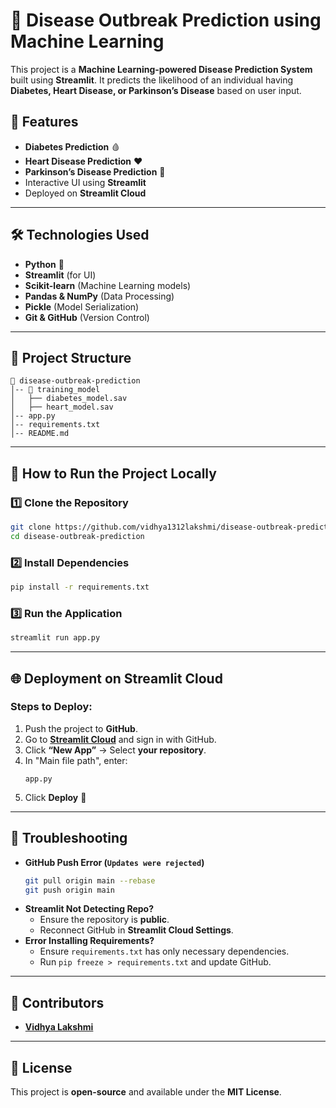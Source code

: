 # 🏥 Disease Outbreak Prediction using Machine Learning

This project is a **Machine Learning-powered Disease Prediction System** built using **Streamlit**. It predicts the likelihood of an individual having **Diabetes, Heart Disease, or Parkinson’s Disease** based on user input.

## 🚀 Features
- **Diabetes Prediction** 🩸
- **Heart Disease Prediction** ❤️
- **Parkinson’s Disease Prediction** 🧠
- Interactive UI using **Streamlit**
- Deployed on **Streamlit Cloud**

---

## 🛠️ Technologies Used
- **Python** 🐍
- **Streamlit** (for UI)
- **Scikit-learn** (Machine Learning models)
- **Pandas & NumPy** (Data Processing)
- **Pickle** (Model Serialization)
- **Git & GitHub** (Version Control)

---

## 📂 Project Structure
```
📁 disease-outbreak-prediction
│-- 📁 training_model
│   ├── diabetes_model.sav
│   ├── heart_model.sav
│-- app.py
│-- requirements.txt
│-- README.md
```

---

## 🎯 How to Run the Project Locally

### 1️⃣ Clone the Repository
```sh
git clone https://github.com/vidhya1312lakshmi/disease-outbreak-prediction.git
cd disease-outbreak-prediction
```

### 2️⃣ Install Dependencies
```sh
pip install -r requirements.txt
```

### 3️⃣ Run the Application
```sh
streamlit run app.py
```

---

## 🌐 Deployment on Streamlit Cloud
### **Steps to Deploy:**
1. Push the project to **GitHub**.
2. Go to **[Streamlit Cloud](https://share.streamlit.io/)** and sign in with GitHub.
3. Click **“New App”** → Select **your repository**.
4. In "Main file path", enter:
   ```
   app.py
   ```
5. Click **Deploy** 🎉

---

## 🐞 Troubleshooting
- **GitHub Push Error (`Updates were rejected`)**
  ```sh
  git pull origin main --rebase
  git push origin main
  ```
- **Streamlit Not Detecting Repo?**
  - Ensure the repository is **public**.
  - Reconnect GitHub in **Streamlit Cloud Settings**.
- **Error Installing Requirements?**
  - Ensure `requirements.txt` has only necessary dependencies.
  - Run `pip freeze > requirements.txt` and update GitHub.

---

## 👥 Contributors
- **[Vidhya Lakshmi](https://github.com/vidhya1312lakshmi)**

---

## 📜 License
This project is **open-source** and available under the **MIT License**.

